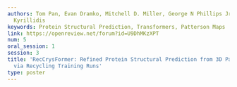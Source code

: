 ```yaml
---
authors: Tom Pan, Evan Dramko, Mitchell D. Miller, George N Phillips Jr., Anastasios
  Kyrillidis
keywords: Protein Structural Prediction, Transformers, Patterson Maps
link: https://openreview.net/forum?id=U9DhMKzXPT
num: 5
oral_session: 1
session: 3
title: 'RecCrysFormer: Refined Protein Structural Prediction from 3D Patterson Maps
  via Recycling Training Runs'
type: poster
---
```

